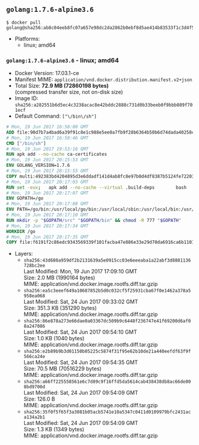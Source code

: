 ## `golang:1.7.6-alpine3.6`

```console
$ docker pull golang@sha256:ab8c04eeb8fc07a657e98dc2da2862b0ebf8d5ae414b83533f1c3d4f57a9837a
```

-	Platforms:
	-	linux; amd64

### `golang:1.7.6-alpine3.6` - linux; amd64

-	Docker Version: 17.03.1-ce
-	Manifest MIME: `application/vnd.docker.distribution.manifest.v2+json`
-	Total Size: **72.9 MB (72860198 bytes)**  
	(compressed transfer size, not on-disk size)
-	Image ID: `sha256:a282551b6d5ec4c3238acac8e42bddc2888c731d0b33beeb0f9bbb089f701ecf`
-	Default Command: `["\/bin\/sh"]`

```dockerfile
# Mon, 19 Jun 2017 16:58:00 GMT
ADD file:90d7b7a4bad6a39f91c8e1c988e5ee0a7fb9f28b6364b50b6d74dada40258cca in / 
# Mon, 19 Jun 2017 16:58:46 GMT
CMD ["/bin/sh"]
# Mon, 19 Jun 2017 19:53:16 GMT
RUN apk add --no-cache ca-certificates
# Mon, 19 Jun 2017 20:15:53 GMT
ENV GOLANG_VERSION=1.7.6
# Mon, 19 Jun 2017 20:15:55 GMT
COPY multi:492383bd4204895d3e6ddadf141d4ab8fc8e97b0d4df8387b5124fe722039f0d in /go-alpine-patches/ 
# Mon, 19 Jun 2017 20:17:03 GMT
RUN set -eux; 	apk add --no-cache --virtual .build-deps 		bash 		gcc 		musl-dev 		openssl 		go 	; 	export 		GOROOT_BOOTSTRAP="$(go env GOROOT)" 		GOOS="$(go env GOOS)" 		GOARCH="$(go env GOARCH)" 		GO386="$(go env GO386)" 		GOARM="$(go env GOARM)" 		GOHOSTOS="$(go env GOHOSTOS)" 		GOHOSTARCH="$(go env GOHOSTARCH)" 	; 		wget -O go.tgz "https://golang.org/dl/go$GOLANG_VERSION.src.tar.gz"; 	echo '1a67a4e688673fdff7ba41e73482b0e59ac5bd0f7acf703bc6d50cc775c5baba *go.tgz' | sha256sum -c -; 	tar -C /usr/local -xzf go.tgz; 	rm go.tgz; 		cd /usr/local/go/src; 	for p in /go-alpine-patches/*.patch; do 		[ -f "$p" ] || continue; 		patch -p2 -i "$p"; 	done; 	./make.bash; 		rm -rf /go-alpine-patches; 	apk del .build-deps; 		export PATH="/usr/local/go/bin:$PATH"; 	go version
# Mon, 19 Jun 2017 20:17:07 GMT
ENV GOPATH=/go
# Mon, 19 Jun 2017 20:17:08 GMT
ENV PATH=/go/bin:/usr/local/go/bin:/usr/local/sbin:/usr/local/bin:/usr/sbin:/usr/bin:/sbin:/bin
# Mon, 19 Jun 2017 20:17:10 GMT
RUN mkdir -p "$GOPATH/src" "$GOPATH/bin" && chmod -R 777 "$GOPATH"
# Mon, 19 Jun 2017 20:17:34 GMT
WORKDIR /go
# Mon, 19 Jun 2017 20:17:35 GMT
COPY file:f6191f2c86edc9343569339f101facba47e886e33e29d70da6916ca6b1101a53 in /usr/local/bin/ 
```

-	Layers:
	-	`sha256:43d680a959df2b2131639a5e0915cc03e6eeeaba1a22abf3d8881136728bc2ee`  
		Last Modified: Mon, 19 Jun 2017 17:09:10 GMT  
		Size: 2.0 MB (1990164 bytes)  
		MIME: application/vnd.docker.image.rootfs.diff.tar.gzip
	-	`sha256:ea5c3eeef649a10687852b5d0c032cf5f25931cba67f0e1462a378a5958ea068`  
		Last Modified: Sat, 24 Jun 2017 09:33:02 GMT  
		Size: 351.3 KB (351290 bytes)  
		MIME: application/vnd.docker.image.rootfs.diff.tar.gzip
	-	`sha256:86e878a273e66dae0a03367dc509b9c6448f236747e41f69200d6af08a247086`  
		Last Modified: Sat, 24 Jun 2017 09:54:10 GMT  
		Size: 1.0 KB (1040 bytes)  
		MIME: application/vnd.docker.image.rootfs.diff.tar.gzip
	-	`sha256:e2b89b9b3d01150b05225c5874f31f95e62b10de21a440eefdf63f9f566ca24e`  
		Last Modified: Sat, 24 Jun 2017 09:54:35 GMT  
		Size: 70.5 MB (70516229 bytes)  
		MIME: application/vnd.docker.image.rootfs.diff.tar.gzip
	-	`sha256:a66ff225558561e6c7d89c9f16ffd5da5614cab438438db8ac66de008bd9700d`  
		Last Modified: Sat, 24 Jun 2017 09:54:09 GMT  
		Size: 126.0 B  
		MIME: application/vnd.docker.image.rootfs.diff.tar.gzip
	-	`sha256:35f0f5f65f3a3081b05acb5741e10a5347c0411d0109979bfc2431aca134a2b1`  
		Last Modified: Sat, 24 Jun 2017 09:54:09 GMT  
		Size: 1.3 KB (1349 bytes)  
		MIME: application/vnd.docker.image.rootfs.diff.tar.gzip
